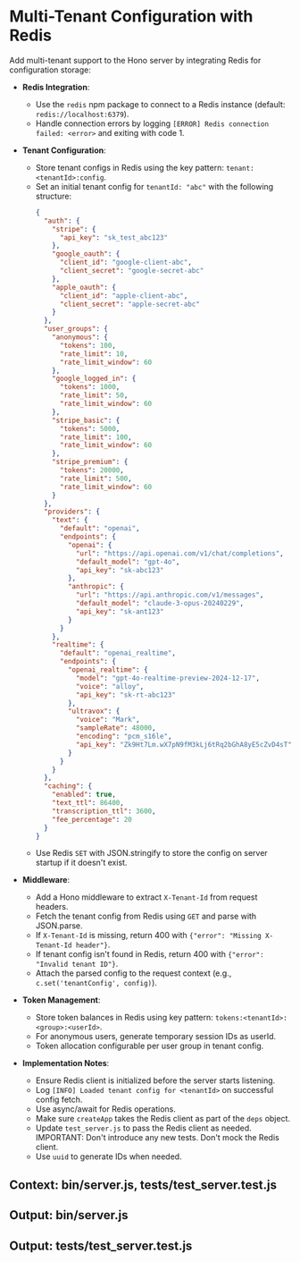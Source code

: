 # Multi-Tenant Configuration with Redis

Add multi-tenant support to the Hono server by integrating Redis for configuration storage:

- **Redis Integration**:
  - Use the `redis` npm package to connect to a Redis instance (default: `redis://localhost:6379`).
  - Handle connection errors by logging `[ERROR] Redis connection failed: <error>` and exiting with code 1.

- **Tenant Configuration**:
  - Store tenant configs in Redis using the key pattern: `tenant:<tenantId>:config`.
  - Set an initial tenant config for `tenantId: "abc"` with the following structure:
    ```json
    {
      "auth": {
        "stripe": {
          "api_key": "sk_test_abc123"
        },
        "google_oauth": {
          "client_id": "google-client-abc",
          "client_secret": "google-secret-abc"
        },
        "apple_oauth": {
          "client_id": "apple-client-abc",
          "client_secret": "apple-secret-abc"
        }
      },
      "user_groups": {
        "anonymous": {
          "tokens": 100,
          "rate_limit": 10,
          "rate_limit_window": 60
        },
        "google_logged_in": {
          "tokens": 1000,
          "rate_limit": 50,
          "rate_limit_window": 60
        },
        "stripe_basic": {
          "tokens": 5000,
          "rate_limit": 100,
          "rate_limit_window": 60
        },
        "stripe_premium": {
          "tokens": 20000,
          "rate_limit": 500,
          "rate_limit_window": 60
        }
      },
      "providers": {
        "text": {
          "default": "openai",
          "endpoints": {
            "openai": {
              "url": "https://api.openai.com/v1/chat/completions",
              "default_model": "gpt-4o",
              "api_key": "sk-abc123"
            },
            "anthropic": {
              "url": "https://api.anthropic.com/v1/messages",
              "default_model": "claude-3-opus-20240229",
              "api_key": "sk-ant123"
            }
          }
        },
        "realtime": {
          "default": "openai_realtime",
          "endpoints": {
            "openai_realtime": {
              "model": "gpt-4o-realtime-preview-2024-12-17",
              "voice": "alloy",
              "api_key": "sk-rt-abc123"
            },
            "ultravox": {
              "voice": "Mark",
              "sampleRate": 48000,
              "encoding": "pcm_s16le",
              "api_key": "Zk9Ht7Lm.wX7pN9fM3kLj6tRq2bGhA8yE5cZvD4sT"
            }
          }
        }
      },
      "caching": {
        "enabled": true,
        "text_ttl": 86400,
        "transcription_ttl": 3600,
        "fee_percentage": 20
      }
    }
    ```
  - Use Redis `SET` with JSON.stringify to store the config on server startup if it doesn't exist.

- **Middleware**:
  - Add a Hono middleware to extract `X-Tenant-Id` from request headers.
  - Fetch the tenant config from Redis using `GET` and parse with JSON.parse.
  - If `X-Tenant-Id` is missing, return 400 with `{"error": "Missing X-Tenant-Id header"}`.
  - If tenant config isn't found in Redis, return 400 with `{"error": "Invalid tenant ID"}`.
  - Attach the parsed config to the request context (e.g., `c.set('tenantConfig', config)`).

- **Token Management**:
  - Store token balances in Redis using key pattern: `tokens:<tenantId>:<group>:<userId>`.
  - For anonymous users, generate temporary session IDs as userId.
  - Token allocation configurable per user group in tenant config.

- **Implementation Notes**:
  - Ensure Redis client is initialized before the server starts listening.
  - Log `[INFO] Loaded tenant config for <tenantId>` on successful config fetch.
  - Use async/await for Redis operations.
  - Make sure `createApp` takes the Redis client as part of the `deps` object.
  - Update `test_server.js` to pass the Redis client as needed. IMPORTANT: Don't introduce any new tests. Don't mock the Redis client.
  - Use `uuid` to generate IDs when needed.

## Context: bin/server.js, tests/test_server.test.js
## Output: bin/server.js
## Output: tests/test_server.test.js
